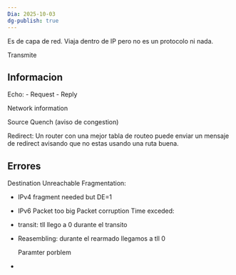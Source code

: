 ```yaml
---
Dia: 2025-10-03
dg-publish: true
---
```

Es de capa de red. Viaja dentro de IP pero no es un protocolo ni nada. 

Transmite


## Informacion 

Echo:
	-  Request 
	- Reply 

Network information 

Source Quench (aviso de congestion)

Redirect: Un router con una mejor tabla de routeo puede enviar un mensaje de redirect avisando que no estas usando una ruta buena.

## Errores 
Destination Unreachable 
Fragmentation:
- IPv4 fragment needed but DE=1
- IPv6 Packet too big
Packet corruption 
Time exceded:
- transit: tll llego a 0 durante el transito 
- Reasembling: durante el rearmado llegamos a tll 0 

	Paramter porblem 
- 
